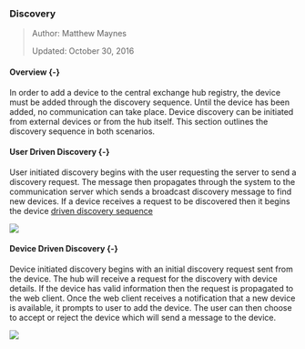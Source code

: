 ### Discovery

> Author: Matthew Maynes
>
> Updated: October 30, 2016

#### Overview {-}

In order to add a device to the central exchange hub registry, the device must be added through
the discovery sequence. Until the device has been added, no communication can take place. Device
discovery can be initiated from external devices or from the hub itself. This section outlines the
discovery sequence in both scenarios.

#### User Driven Discovery {-}

User initiated discovery begins with the user requesting the server to send a discovery request.
The message then propagates through the system to the communication server which sends a broadcast
discovery message to find new devices. If a device receives a request to be discovered then it
begins the device [driven discovery sequence](#7.3-Device-Driven-Discovery)

![](./uml/UserDrivenDiscovery.png)

#### Device Driven Discovery {-}

Device initiated discovery begins with an initial discovery request sent from the device. The
hub will receive a request for the discovery with device details. If the device has valid
information then the request is propagated to the web client. Once the web client receives a
notification that a new device is available, it prompts to user to add the device. The user can
then choose to accept or reject the device which will send a message to the device.

![](./uml/DeviceDrivenDiscovery.png)





